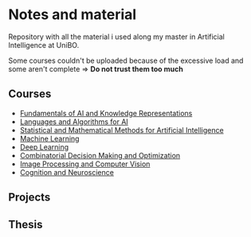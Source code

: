 # Notes and material

Repository with all the material i used along my master in Artificial Intelligence at UniBO.

Some courses couldn't be uploaded because of the excessive load and some aren't complete $\Rightarrow$ **Do not trust them too much**

## Courses

- [Fundamentals of AI and Knowledge Representations](https://github.com/lollopelle01/MSc-AI/tree/main/1_year/FAIKR)
- [Languages and Algorithms for AI](https://github.com/lollopelle01/MSc-AI/tree/main/1_year/LAAI)
- [Statistical and Mathematical Methods for Artificial Intelligence](https://github.com/lollopelle01/MSc-AI/tree/main/1_year/SMMAI)
- [Machine Learning](https://github.com/lollopelle01/MSc-AI/tree/main/1_year/ML)
- [Deep Learning](https://github.com/lollopelle01/MSc-AI/tree/main/1_year/DL)
- [Combinatorial Decision Making and Optimization](https://github.com/lollopelle01/MSc-AI/tree/main/1_year/CDMO)
- [Image Processing and Computer Vision](https://github.com/lollopelle01/MSc-AI/tree/main/1_year/IPCV)
- [Cognition and Neuroscience](https://github.com/lollopelle01/MSc-AI/tree/main/1_year/CN)

## Projects

## Thesis
